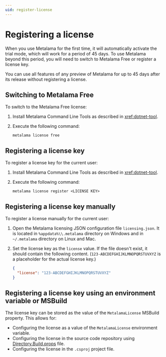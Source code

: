 ```yaml
---
uid: register-license
---
```


# Registering a license

When you use Metalama for the first time, it will automatically activate the trial mode, which will work for a period of 45 days. To use Metalama beyond this period, you will need to switch to Metalama Free or register a license key.

You can use all features of any preview of Metalama for up to 45 days after its release without registering a license.

## Switching to Metalama Free

To switch to the Metalama Free license:

1. Install Metalama Command Line Tools as described in <xref:dotnet-tool>.
2. Execute the following command:

   ```
   metalama license free
   ```

## Registering a license key

To register a license key for the current user:

1. Install Metalama Command Line Tools as described in <xref:dotnet-tool>.
2. Execute the following command:

   ```
   metalama license register <LICENSE KEY>
   ```

## Registering a license key manually

To register a license manually for the current user:

1. Open the Metalama licensing JSON configuration file `licensing.json`. It is located in `%appdata%\\.metalama` directory on Windows and in `~/.metalama` directory on Linux and Mac.
2. Set the license key as the `license` value. If the file doesn't exist, it should contain the following content. (`123-ABCDEFGHIJKLMNOPQRSTUVXYZ` is a placeholder for the actual license key.)

   ```json
   {
     "license": "123-ABCDEFGHIJKLMNOPQRSTUVXYZ"
   }
   ```

## Registering a license key using an environment variable or MSBuild

The license key can be stored as the value of the `MetalamaLicense` MSBuild property. This allows for:

- Configuring the license as a value of the `MetalamaLicense` environment variable.
- Configuring the license in the source code repository using [Directory.Build.props](https://learn.microsoft.com/en-us/visualstudio/msbuild/customize-your-build?view=vs-2022#directorybuildprops-and-directorybuildtargets) file.
- Configuring the license in the `.csproj` project file.

